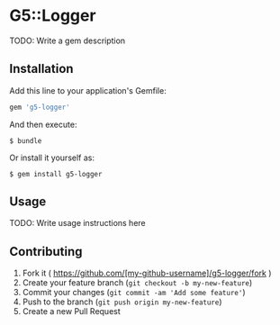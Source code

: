 # G5::Logger

TODO: Write a gem description

## Installation

Add this line to your application's Gemfile:

```ruby
gem 'g5-logger'
```

And then execute:

    $ bundle

Or install it yourself as:

    $ gem install g5-logger

## Usage

TODO: Write usage instructions here

## Contributing

1. Fork it ( https://github.com/[my-github-username]/g5-logger/fork )
2. Create your feature branch (`git checkout -b my-new-feature`)
3. Commit your changes (`git commit -am 'Add some feature'`)
4. Push to the branch (`git push origin my-new-feature`)
5. Create a new Pull Request
